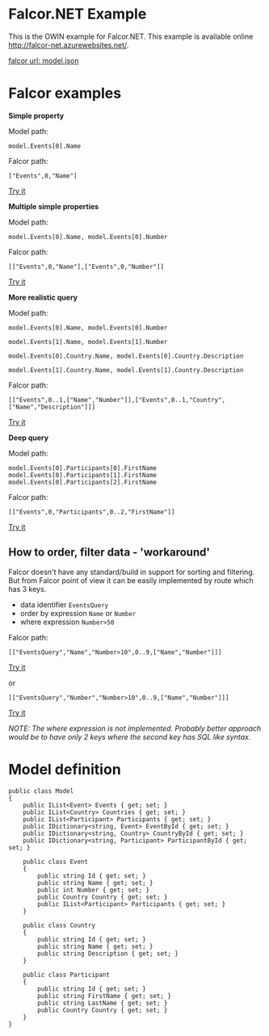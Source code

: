 ﻿# Falcor.NET Example

This is the OWIN example for Falcor.NET. This example is available online http://falcor-net.azurewebsites.net/.

[falcor url: model.json](model.json?paths=[])

# Falcor examples

**Simple property**

Model path: 

`model.Events[0].Name` 

Falcor path:

`["Events",0,"Name"]` 

[Try it](http://falcor-net.azurewebsites.net/model.json?paths=["Events",0,"Name"])

**Multiple simple properties**

Model path: 

`model.Events[0].Name, model.Events[0].Number` 

Falcor path: 

`[["Events",0,"Name"],["Events",0,"Number"]]` 

[Try it](http://falcor-net.azurewebsites.net/model.json?paths=[["Events",0,"Name"],["Events",0,"Number"]])

**More realistic query**

Model path: 

`model.Events[0].Name, model.Events[0].Number`

`model.Events[1].Name, model.Events[1].Number`

`model.Events[0].Country.Name, model.Events[0].Country.Description`

`model.Events[1].Country.Name, model.Events[1].Country.Description`


Falcor path: 

`[["Events",0..1,["Name","Number"]],["Events",0..1,"Country",["Name","Description"]]]`

[Try it](http://falcor-net.azurewebsites.net/model.json?paths=[["Events",0..1,["Name","Number"]],["Events",0..1,"Country",["Name","Description"]]])

**Deep query**

Model path:

`model.Events[0].Participants[0].FirstName`
`model.Events[0].Participants[1].FirstName`
`model.Events[0].Participants[2].FirstName`

Falcor path:

`[["Events",0,"Participants",0..2,"FirstName"]]`

[Try it](http://falcor-net.azurewebsites.net/model.json?paths=[["Events",0,"Participants",0..2,"FirstName"]])

## How to order, filter data - 'workaround'
Falcor doesn't have any standard/build in support for sorting and filtering. 
But from Falcor point of view it can be easily implemented by route which has 3 keys.

* data identifier `EventsQuery`
* order by expression `Name` or `Number`
* where expression `Number>50`

Falcor path:

`[["EventsQuery","Name","Number>10",0..9,["Name","Number"]]]`

[Try it](http://falcor-net.azurewebsites.net/model.json?paths=[["EventsQuery","Number","Number>10",0..9,["Name","Number"]]])

or

`[["EventsQuery","Number","Number>10",0..9,["Name","Number"]]]`

[Try it](http://falcor-net.azurewebsites.net/model.json?paths=[["EventsQuery","Name","Name>10",0..9,["Name","Number"]]])

_NOTE: The where expression is not implemented. Probably better approach would be to have only 2 keys where the second key has SQL like syntax._


# Model definition
```CSharp
public class Model
{
    public IList<Event> Events { get; set; }
    public IList<Country> Countries { get; set; }
    public IList<Participant> Participants { get; set; }
    public IDictionary<string, Event> EventById { get; set; }
    public IDictionary<string, Country> CountryById { get; set; }
    public IDictionary<string, Participant> ParticipantById { get; set; } 

    public class Event
    {
        public string Id { get; set; }
        public string Name { get; set; }
        public int Number { get; set; }
        public Country Country { get; set; }
        public IList<Participant> Participants { get; set; } 
    }

    public class Country
    {
        public string Id { get; set; }
        public string Name { get; set; }
        public string Description { get; set; }
    }

    public class Participant
    {
        public string Id { get; set; }
        public string FirstName { get; set; }
        public string LastName { get; set; }
        public Country Country { get; set; }
    }
}
```
